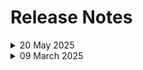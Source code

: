 # Release Notes

<details>
  <summary>20 May 2025</summary>

## Infrastructure Changes

NA

## Content Changes

- **Change**:

   - Challenge 02: In GitHub, **Code Security** has been upgraded to **Advanced Security**.
    
## Screenshot Updates

- **Change**: 

    1. Screenshots have been updated as per the new UI changes and updated instructions

</details>


<details>
  <summary>09 March 2025</summary>

## Infrastructure Changes

NA

## Content Changes

- **Change**
    - Challenge 01: the GitHub workflow was updated because the previous workflows were failing due to the azcopy command.
    - Challenge 03: In the filtering logic, we replaced node-forge with nanoid to achieve better results.
    - Challenge 07 has been moved to position 04, and all challenges from the original Challenge 04 onward have been shifted up by one.

## Screenshot Updates

- **Change**: 

    1. Screenshots have been updated as per the new UI changes and updated instructions

</details>
